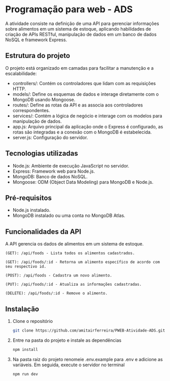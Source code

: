 # Programação para web - ADS
A atividade consiste na definição de uma API para gerenciar informações sobre alimentos em um sistema de estoque, aplicando habilidades de criação de APIs RESTful, manipulação de dados em um banco de dados NoSQL e framework Express.
## Estrutura do projeto
O projeto está organizado em camadas para facilitar a manutenção e a escalabilidade:

- controllers/: Contém os controladores que lidam com as requisições HTTP.
- models/: Define os esquemas de dados e interage diretamente com o MongoDB usando Mongoose.
- routes/: Define as rotas da API e as associa aos controladores correspondentes.
- services/: Contém a lógica de negócio e interage com os modelos para manipulação de dados.
- app.js: Arquivo principal da aplicação onde o Express é configurado, as rotas são integradas e a conexão com o MongoDB é estabelecida.
- server.js: Configuração do servidor.

## Tecnologias utilizadas
- Node.js: Ambiente de execução JavaScript no servidor.
- Express: Framework web para Node.js.
- MongoDB: Banco de dados NoSQL.
- Mongoose: ODM (Object Data Modeling) para MongoDB e Node.js.

## Pré-requisitos
- Node.js instalado.
- MongoDB instalado ou uma conta no MongoDB Atlas.

## Funcionalidades da API
A API gerencia os dados de alimentos em um sistema de estoque.

`(GET): /api/foods - Lista todos os alimentos cadastrados.`

`(GET): /api/foods/:id - Retorna um alimento específico de acordo com seu respectivo id.`

`(POST): /api/foods - Cadastra um novo alimento.`

`(PUT): /api/foods/:id - Atualiza as informações cadastradas.`

`(DELETE): /api/foods/:id - Remove o alimento.`

## Instalação
1. Clone o repositório
   ```bash
   git clone https://github.com/amitairferreira/PWEB-Atividade-ADS.git
    ```
2. Entre na pasta do projeto e instale as dependências
   ```bash
   npm install
    ```
3. Na pasta raiz do projeto renomeie .env.example para .env e adicione as variáveis. Em seguida, execute o servidor no terminal
   ```bash
   npm run dev
    ```
